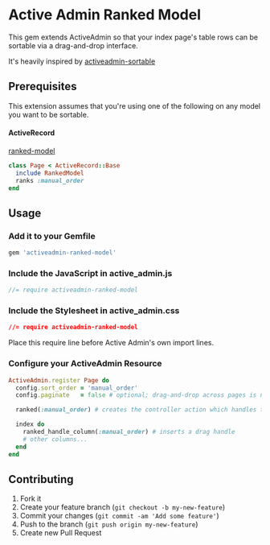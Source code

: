 # Active Admin Ranked Model

This gem extends ActiveAdmin so that your index page's table rows can be
sortable via a drag-and-drop interface.

It's heavily inspired by [activeadmin-sortable](https://github.com/neo/activeadmin-sortable)

## Prerequisites

This extension assumes that you're using one of the following on any model you want to be sortable.

#### ActiveRecord

[ranked-model](https://https://github.com/mixonic/ranked-model)

```ruby
class Page < ActiveRecord::Base
  include RankedModel
  ranks :manual_order
end
```

## Usage

### Add it to your Gemfile

```ruby
gem 'activeadmin-ranked-model'
```

### Include the JavaScript in active_admin.js

```javascript
//= require activeadmin-ranked-model
```

### Include the Stylesheet in active_admin.css
```css
//= require activeadmin-ranked-model
```

Place this require line before Active Admin's own import lines.

### Configure your ActiveAdmin Resource

```ruby
ActiveAdmin.register Page do
  config.sort_order = 'manual_order'
  config.paginate   = false # optional; drag-and-drop across pages is not supported

  ranked(:manual_order) # creates the controller action which handles the sorting

  index do
    ranked_handle_column(:manual_order) # inserts a drag handle
    # other columns...
  end
end
```

## Contributing

1. Fork it
2. Create your feature branch (`git checkout -b my-new-feature`)
3. Commit your changes (`git commit -am 'Add some feature'`)
4. Push to the branch (`git push origin my-new-feature`)
5. Create new Pull Request
